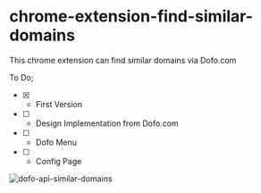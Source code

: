 # chrome-extension-find-similar-domains
This chrome extension can find similar domains via Dofo.com

To Do;
- [x] - First Version
- [ ] - Design Implementation from Dofo.com
- [ ] - Dofo Menu 
- [ ] - Config Page

![dofo-api-similar-domains](https://user-images.githubusercontent.com/2241517/55411111-b6e88a00-556d-11e9-950a-950a274bda97.png)


